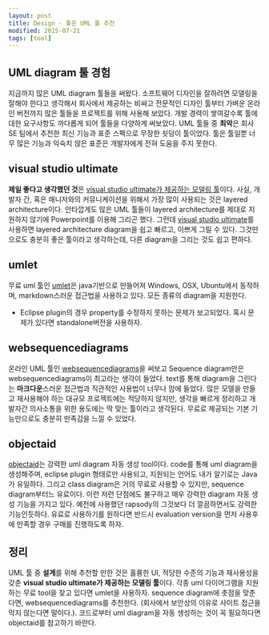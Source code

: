 ```yaml
---
layout: post
title: Design - 좋은 UML 툴 추천
modified: 2015-07-21
tags: [tool]
---
```


## UML diagram 툴 경험

지금까지 많은 UML diagram 툴들을 써왔다. 소프트웨어 디자인을 잘하려면 모델링을 잘해야 한다고 생각해서 회사에서 제공하는 비싸고 전문적인 디자인 툴부터 가벼운 온라인 버전까지 많은 툴들을 프로젝트를 위해 사용해 보았다. 
개발 경력이 쌓여갈수록 툴에 대한 요구사항도 까다롭게 되어 툴들을 다양하게 써보았다. 
UML 툴들 중 **최악**은 회사 SE 팀에서 추천한 최신 기능과 표준 스펙으로 무장한 쇳덩이 툴이었다. 툴은 툴일뿐 너무 많은 기능과 익숙치 않은 표준은 개발자에게 전혀 도움을 주지 못한다. 

## visual studio ultimate

**제일 좋다고 생각했던 것**은 <u>visual studio ultimate가 제공하는 모델링 툴</u>이다. 사실, 개발자 간, 혹은 매니저와의 커뮤니케이션을 위해서 가장 많이 사용되는 것은 layered architecture이다. 안타깝게도 많은 UML 툴들이 layered architecture를 제대로 지원하지 않기에 Powerpoint를 이용해 그리곤 했다. 그런데 <u>visual studio ultimate</u>를 사용하면 layered architecture diagram을 쉽고 빠르고, 이쁘게 그릴 수 있다. 그것만으로도 충분히 좋은 툴이라고 생각하는데, 다른 diagram을 그리는 것도 쉽고 편하다. 

## umlet

무료 uml 툴인 [umlet](umlet.com)은 java기반으로 만들어져 Windows, OSX, Ubuntu에서 동작하며, markdown스러운 접근법을 사용하고 있다. 모든 종류의 diagram을 지원한다.  

- Eclipse plugin의 경우 property를 수정하지 못하는 문제가 보고되었다. 혹시 문제가 있다면 standalone버전을 사용하자. 

## websequencediagrams

온라인 UML 툴인 [websequencediagrams](https://www.websequencediagrams.com/)을 써보고 Sequence diagram만은 websequencediagrams이 최고라는 생각이 들었다. text를 통해 diagram을 그린다는 **마크다운**스러운 접근법과 직관적인 사용법이 너무나 맘에 들었다. 많은 모델을 만들고 재사용해야 하는 대규모 프로젝트에는 적당하지 않지만, 생각을 빠르게 정리하고 개발자간 의사소통을 위한 용도에는 딱 맞는 툴이라고 생각된다. 무료로 제공되는 기본 기능만으로도 충분히 만족감을 느낄 수 있었다.

## objectaid

[objectaid](http://www.objectaid.com/)는 강력한 uml diagram 자동 생성 tool이다. code를 통해 uml diagram을 생성해주며, eclipse plugin 형태로만 사용되고, 지원되는 언어도 내가 알기로는 Java가 유일하다. 그리고 class diagram은 거의 무료로 사용할 수 있지만, sequence diagram부터느 유료이다. 이런 저런 단점에도 불구하고 매우 강력한 diagram 자동 생성 기능을 가지고 있다. 예전에 사용했던 rapsody의 그것보다 더 깔끔하면서도 강력한 기능인듯하다. 유료로 사용하기를 원하다면 반드시 evaluation version을 먼저 사용후에 만족할 경우 구매를 진행하도록 하자. 

## 정리

 UML 툴 중 **설계**를 위해 추천할 만한 것은 훌륭한 UI, 적당한 수준의 기능과 재사용성을 갖춘 **visual studio ultimate가 제공하는 모델링 툴**이다. 각종 uml 다이어그램을 지원하는 무료 tool을 찾고 있다면 umlet을 사용하자. sequence diagram에 촛점을 맞춘다면, websequencediagrams를 추천한다. (회사에서 보안상의 이유로 사이트 접근을 막지 않는다면 말이다.). 코드로부터 uml diagram을 자동 생성하는 것이 꼭 필요하다면 objectaid를 참고하기 바란다. 
